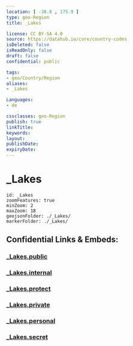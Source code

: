 ```yaml
---
location: [ -38.8 , 175.9 ] 
type: geo-Region
title: _Lakes

license: CC BY-SA 4.0
source: https://datahub.io/core/country-codes
isDeleted: false
isReadOnly: false
draft: false
confidential: public

tags:
- geo/Country/Region
aliases:
- _Lakes

Languages:
- de

cssclasses: geo-Region
publish: true
linkTitle: 
keywords: 
layout: 
publishDate: 
expiryDate: 
---
```


# _Lakes

```leaflet
id: _Lakes
zoomFeatures: true 
minZoom: 2 
maxZoom: 18
geojsonFolder: ./_Lakes/
markerFolder: ./_Lakes/
```


## Confidential Links & Embeds: 

### [_Lakes.public](/_public/\Earth\Continent\Australia\New_Zealand\Regions~New_Zealand\Waikato_Lakes.public.md) 

### [_Lakes.internal](/_internal/\Earth\Continent\Australia\New_Zealand\Regions~New_Zealand\Waikato_Lakes.internal.md) 

### [_Lakes.protect](/_protect/\Earth\Continent\Australia\New_Zealand\Regions~New_Zealand\Waikato_Lakes.protect.md) 

### [_Lakes.private](/_private/\Earth\Continent\Australia\New_Zealand\Regions~New_Zealand\Waikato_Lakes.private.md) 

### [_Lakes.personal](/_personal/\Earth\Continent\Australia\New_Zealand\Regions~New_Zealand\Waikato_Lakes.personal.md) 

### [_Lakes.secret](/_secret/\Earth\Continent\Australia\New_Zealand\Regions~New_Zealand\Waikato_Lakes.secret.md)

